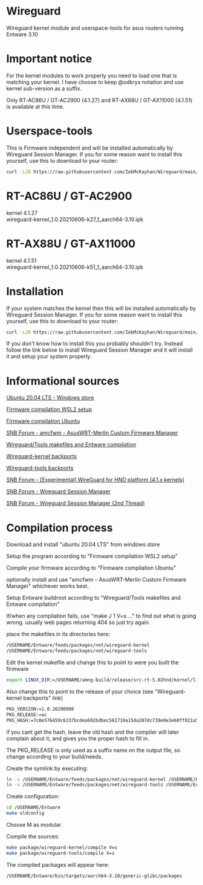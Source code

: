 # Wireguard
Wireguard kernel module and userspace-tools for asus routers running Entware 3.10

# Important notice
For the kernel modules to work properly you need to load one that is matching your kernel.
I have choose to keep @odkrys notation and use kernel sub-version as a suffix.

Only RT-AC86U / GT-AC2900 (4.1.27) and RT-AX88U / GT-AX11000 (4.1.51) is available at this time.

# Userspace-tools
This is Firmware independent and will be installed automatically by Wireguard Session Manager.
If you for some reason want to install this yourself, use this to download to your router:
```sh
curl -LJO https://raw.githubusercontent.com/ZebMcKayhan/Wireguard/main/wireguard-tools_1.0.20210914-1_aarch64-3.10.ipk
```

# RT-AC86U / GT-AC2900
kernel 4.1.27  
wireguard-kernel_1.0.20210606-k27_1_aarch64-3.10.ipk  

# RT-AX88U / GT-AX11000
kernel 4.1.51  
wireguard-kernel_1.0.20210606-k51_1_aarch64-3.10.ipk  

# Installation
If your system matches the kernel then this will be installed automatically by Wireguard Session Manager.
If you for some reason want to install this yourself, use this to download to your router:
```sh
curl -LJO https://raw.githubusercontent.com/ZebMcKayhan/Wireguard/main/wireguard-kernel_1.0.20210606-k27_1_aarch64-3.10.ipk
```

If you don't know how to install this you probably shouldn't try. Instead follow the link below to install Wireguard Session Manager and it will install it and setup your system properly.
# Informational sources
[Ubuntu 20.04 LTS - Windows store](https://www.microsoft.com/en-us/p/ubuntu-2004-lts/9n6svws3rx71?activetab=pivot:overviewtab)

[Firmware compilation WSL2 setup](https://github.com/RMerl/asuswrt-merlin.ng/wiki/Compiling-under-WSL2)

[Firmware compilation Ubuntu](https://github.com/RMerl/asuswrt-merlin.ng/wiki/Compile-Firmware-from-source-using-Ubuntu)

[SNB Forum - amcfwm - AsusWRT-Merlin Custom Firmware Manager](https://www.snbforums.com/threads/amcfwm-asuswrt-merlin-custom-firmware-manager.63227/)

[Wireguard/Tools makefiles and Entware compilation](https://github.com/odkrys/entware-makefile-for-merlin)

[Wireguard-kernel backports](https://git.zx2c4.com/wireguard-linux-compat)

[Wireguard-tools backports](https://git.zx2c4.com/wireguard-tools)

[SNB Forum - [Experimental] WireGuard for HND platform (4.1.x kernels)](https://www.snbforums.com/threads/experimental-wireguard-for-hnd-platform-4-1-x-kernels.46164/)

[SNB Forum - Wireguard Session Manager](https://www.snbforums.com/threads/session-manager-discussion-thread-closed-expired-oct-2021.70787/)

[SNB Forum - Wireguard Session Manager (2nd Thread)](https://www.snbforums.com/threads/session-manager-discussion-2nd-thread.75129/)

# Compilation process

Download and install "ubuntu 20.04 LTS" from windows store

Setup the program according to "Firmware compilation WSL2 setup"

Compile your firmware according to "Firmware compilation Ubuntu"

optionally install and use "amcfwm - AsusWRT-Merlin Custom Firmware Manager" whichever works best.

Setup Entware buildroot according to "Wireguard/Tools makefiles and Entware compilation"

If/when any compilation fails, use "make J 1 V=s ..." to find out what is going wrong. usually web pages returning 404 so just try again.

place the makefiles in its directories here:
```sh
/USERNAME/Entware/feeds/packages/net/wireguard-kernel
/USERNAME/Entware/feeds/packages/net/wireguard-tools
```

Edit the kernel makefile and change this to point to were you built the firmware
```sh
export LINUX_DIR:=/USERNAME/amng-build/release/src-rt-5.02hnd/kernel/linux-4.1
```

Also change this to point to the release of your choice (see "Wireguard-kernel backports" link)
```sh
PKG_VERSION:=1.0.20200908
PKG_RELEASE:=ac
PKG_HASH:=7c0e576459c6337bcdea692bdbec561719a15da207dc739e0e3e60ff821a5491
```
if you cant get the hash, leave the old hash and the compiler will later complain about it, and gives you the proper hash to fill in.

The PKG_RELEASE is only used as a suffix name on the output file, so change according to your build/needs.

Create the symlink by executing:
```sh
ln -s /USERNAME/Entware/feeds/packages/net/wireguard-kernel /USERNAME/Entware/package/feeds/packages
ln -s /USERNAME/Entware/feeds/packages/net/wireguard-tools /USERNAME/Entware/package/feeds/packages
```

Create configuration:
```sh
cd /USERNAME/Entware
make oldconfig 
```
Choose M as modular.

Compile the sources:
```sh
make package/wireguard-kernel/compile V=s
make package/wireguard-tools/compile V=s
```

The compiled packages will appear here:
```sh
/USERNAME/Entware/bin/targets/aarch64-3.10/generic-glibc/packages
```
